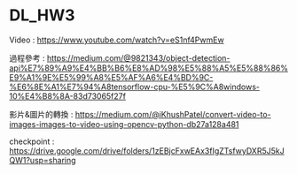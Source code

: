# DL_HW3

Video :  https://www.youtube.com/watch?v=eS1nf4PwmEw

過程參考 : 
https://medium.com/@9821343/object-detection-api%E7%89%A9%E4%BB%B6%E8%AD%98%E5%88%A5%E5%88%86%E9%A1%9E%E5%99%A8%E5%AF%A6%E4%BD%9C-%E6%8E%A1%E7%94%A8tensorflow-cpu-%E5%9C%A8windows-10%E4%B8%8A-83d73065f27f

影片&圖片的轉換 : 
https://medium.com/@iKhushPatel/convert-video-to-images-images-to-video-using-opencv-python-db27a128a481

checkpoint : 
https://drive.google.com/drive/folders/1zEBjcFxwEAx3fIgZTsfwyDXR5J5kJQW1?usp=sharing
